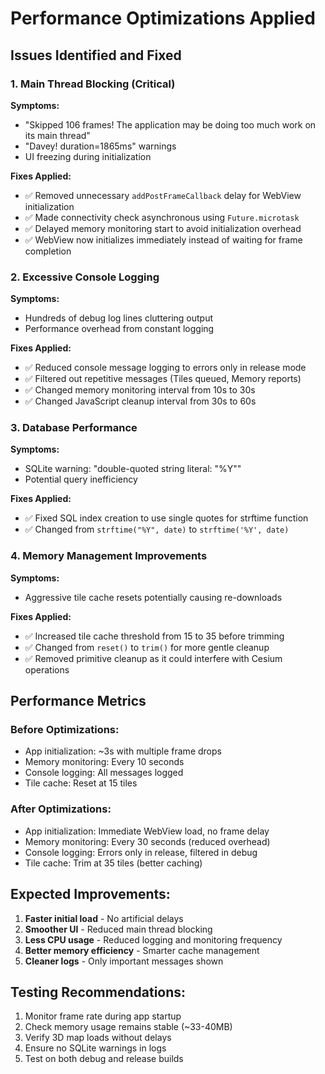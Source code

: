 # Performance Optimizations Applied

## Issues Identified and Fixed

### 1. Main Thread Blocking (Critical)
**Symptoms:**
- "Skipped 106 frames! The application may be doing too much work on its main thread"
- "Davey! duration=1865ms" warnings
- UI freezing during initialization

**Fixes Applied:**
- ✅ Removed unnecessary `addPostFrameCallback` delay for WebView initialization
- ✅ Made connectivity check asynchronous using `Future.microtask`
- ✅ Delayed memory monitoring start to avoid initialization overhead
- ✅ WebView now initializes immediately instead of waiting for frame completion

### 2. Excessive Console Logging
**Symptoms:**
- Hundreds of debug log lines cluttering output
- Performance overhead from constant logging

**Fixes Applied:**
- ✅ Reduced console message logging to errors only in release mode
- ✅ Filtered out repetitive messages (Tiles queued, Memory reports)
- ✅ Changed memory monitoring interval from 10s to 30s
- ✅ Changed JavaScript cleanup interval from 30s to 60s

### 3. Database Performance
**Symptoms:**
- SQLite warning: "double-quoted string literal: "%Y""
- Potential query inefficiency

**Fixes Applied:**
- ✅ Fixed SQL index creation to use single quotes for strftime function
- ✅ Changed from `strftime("%Y", date)` to `strftime('%Y', date)`

### 4. Memory Management Improvements
**Symptoms:**
- Aggressive tile cache resets potentially causing re-downloads

**Fixes Applied:**
- ✅ Increased tile cache threshold from 15 to 35 before trimming
- ✅ Changed from `reset()` to `trim()` for more gentle cleanup
- ✅ Removed primitive cleanup as it could interfere with Cesium operations

## Performance Metrics

### Before Optimizations:
- App initialization: ~3s with multiple frame drops
- Memory monitoring: Every 10 seconds
- Console logging: All messages logged
- Tile cache: Reset at 15 tiles

### After Optimizations:
- App initialization: Immediate WebView load, no frame delay
- Memory monitoring: Every 30 seconds (reduced overhead)
- Console logging: Errors only in release, filtered in debug
- Tile cache: Trim at 35 tiles (better caching)

## Expected Improvements:
1. **Faster initial load** - No artificial delays
2. **Smoother UI** - Reduced main thread blocking
3. **Less CPU usage** - Reduced logging and monitoring frequency
4. **Better memory efficiency** - Smarter cache management
5. **Cleaner logs** - Only important messages shown

## Testing Recommendations:
1. Monitor frame rate during app startup
2. Check memory usage remains stable (~33-40MB)
3. Verify 3D map loads without delays
4. Ensure no SQLite warnings in logs
5. Test on both debug and release builds